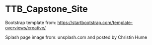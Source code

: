 # TTB_Capstone_Site

Bootstrap template from: https://startbootstrap.com/template-overviews/creative/

Splash page image from: unsplash.com and posted by Christin Hume
